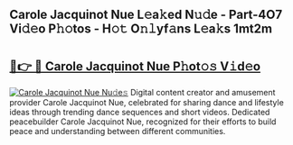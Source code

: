 ## Carole Jacquinot Nue L𝚎a𝚔ed N𝚞𝚍e - Part-4O7 Vi𝚍𝚎o P𝚑𝚘tos - H𝚘𝚝 O𝚗𝚕yf𝚊ns L𝚎a𝚔s 1mt2m

# <h2><a href="http://kf9nf4g.oniu.top/?m=Carole+Jacquinot+Nue">🔗👉 🔴 Carole Jacquinot Nue P𝚑ot𝚘𝚜 V𝚒d𝚎o</a></h2>

[![Carole Jacquinot Nue Nu𝚍e𝚜](https://i.imgur.com/0qMVB7G.gif)](http://kf9nf4g.oniu.top/?m=Carole+Jacquinot+Nue)
Digital content creator and amusement provider Carole Jacquinot Nue, celebrated for sharing dance and lifestyle ideas through trending dance sequences and short videos. Dedicated peacebuilder Carole Jacquinot Nue, recognized for their efforts to build peace and understanding between different communities.  
